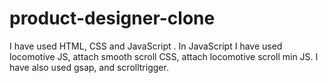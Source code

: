 # product-designer-clone
I have used HTML, CSS and JavaScript . In JavaScript I have used locomotive JS, attach smooth scroll CSS, attach locomotive scroll min JS. I have also used gsap, and scrolltrigger.
